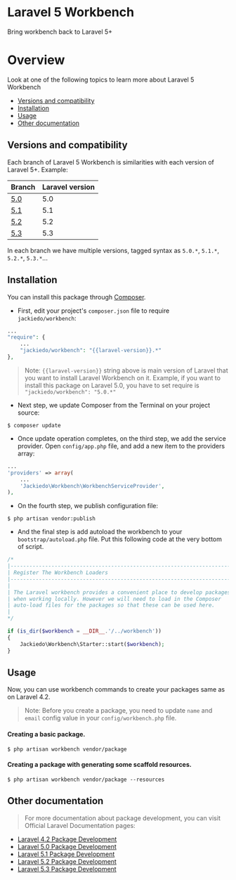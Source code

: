 # Laravel 5 Workbench

Bring workbench back to Laravel 5+

# Overview
Look at one of the following topics to learn more about Laravel 5 Workbench

* [Versions and compatibility](#versions-and-compatibility)
* [Installation](#installation)
* [Usage](#usage)
* [Other documentation](#other-documentation)

## Versions and compatibility

Each branch of Laravel 5 Workbench is similarities with each version of Laravel 5+. Example:

| Branch                                                | Laravel version  |
| ----------------------------------------------------- | ---------------- |
| [5.0](https://github.com/JackieDo/workbench/tree/5.0) | 5.0              |
| [5.1](https://github.com/JackieDo/workbench/tree/5.1) | 5.1              |
| [5.2](https://github.com/JackieDo/workbench/tree/5.2) | 5.2              |
| [5.3](https://github.com/JackieDo/workbench/tree/5.3) | 5.3              |

In each branch we have multiple versions, tagged syntax as `5.0.*`, `5.1.*`, `5.2.*`, `5.3.*`...

## Installation

You can install this package through [Composer](https://getcomposer.org).

- First, edit your project's `composer.json` file to require `jackiedo/workbench`:

```php
...
"require": {
    ...
    "jackiedo/workbench": "{{laravel-version}}.*"
},
```

> Note: `{{laravel-version}}` string above is main version of Laravel that you want to install Laravel Workbench on it. Example, if you want to install this package on Laravel 5.0, you have to set require is `"jackiedo/workbench": "5.0.*"`

- Next step, we update Composer from the Terminal on your project source:

```shell
$ composer update
```

- Once update operation completes, on the third step, we add the service provider. Open `config/app.php` file, and add a new item to the providers array:

```php
...
'providers' => array(
    ...
    'Jackiedo\Workbench\WorkbenchServiceProvider',
),
```

- On the fourth step, we publish configuration file:

```shell
$ php artisan vendor:publish
```

- And the final step is add autoload the workbench to your `bootstrap/autoload.php` file. Put this following code at the very bottom of script.

```php
/*
|--------------------------------------------------------------------------
| Register The Workbench Loaders
|--------------------------------------------------------------------------
|
| The Laravel workbench provides a convenient place to develop packages
| when working locally. However we will need to load in the Composer
| auto-load files for the packages so that these can be used here.
|
*/

if (is_dir($workbench = __DIR__.'/../workbench'))
{
    Jackiedo\Workbench\Starter::start($workbench);
}
```

## Usage

Now, you can use workbench commands to create your packages same as on Laravel 4.2.

> Note: Before you create a package, you need to update `name` and `email` config value in your `config/workbench.php` file.

#### Creating a basic package.

```shell
$ php artisan workbench vendor/package
```

#### Creating a package with generating some scaffold resources.

```shell
$ php artisan workbench vendor/package --resources
```

## Other documentation

> For more documentation about package development, you can visit Official Laravel Documentation pages:

- [Laravel 4.2 Package Development](https://laravel.com/docs/4.2/packages)
- [Laravel 5.0 Package Development](https://laravel.com/docs/5.0/packages)
- [Laravel 5.1 Package Development](https://laravel.com/docs/5.1/packages)
- [Laravel 5.2 Package Development](https://laravel.com/docs/5.2/packages)
- [Laravel 5.3 Package Development](https://laravel.com/docs/5.3/packages)